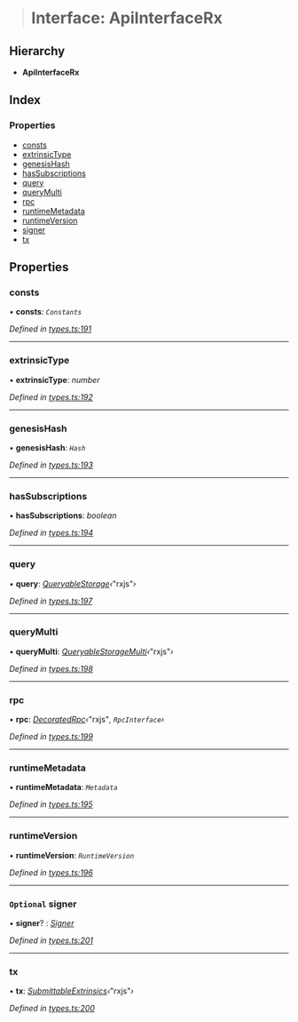> # Interface: ApiInterfaceRx

## Hierarchy

* **ApiInterfaceRx**

## Index

### Properties

* [consts](_types_.apiinterfacerx.md#consts)
* [extrinsicType](_types_.apiinterfacerx.md#extrinsictype)
* [genesisHash](_types_.apiinterfacerx.md#genesishash)
* [hasSubscriptions](_types_.apiinterfacerx.md#hassubscriptions)
* [query](_types_.apiinterfacerx.md#query)
* [queryMulti](_types_.apiinterfacerx.md#querymulti)
* [rpc](_types_.apiinterfacerx.md#rpc)
* [runtimeMetadata](_types_.apiinterfacerx.md#runtimemetadata)
* [runtimeVersion](_types_.apiinterfacerx.md#runtimeversion)
* [signer](_types_.apiinterfacerx.md#optional-signer)
* [tx](_types_.apiinterfacerx.md#tx)

## Properties

###  consts

• **consts**: *`Constants`*

*Defined in [types.ts:191](https://github.com/polkadot-js/api/blob/51d589e/packages/api/src/types.ts#L191)*

___

###  extrinsicType

• **extrinsicType**: *number*

*Defined in [types.ts:192](https://github.com/polkadot-js/api/blob/51d589e/packages/api/src/types.ts#L192)*

___

###  genesisHash

• **genesisHash**: *`Hash`*

*Defined in [types.ts:193](https://github.com/polkadot-js/api/blob/51d589e/packages/api/src/types.ts#L193)*

___

###  hasSubscriptions

• **hasSubscriptions**: *boolean*

*Defined in [types.ts:194](https://github.com/polkadot-js/api/blob/51d589e/packages/api/src/types.ts#L194)*

___

###  query

• **query**: *[QueryableStorage](_types_.queryablestorage.md)‹*"rxjs"*›*

*Defined in [types.ts:197](https://github.com/polkadot-js/api/blob/51d589e/packages/api/src/types.ts#L197)*

___

###  queryMulti

• **queryMulti**: *[QueryableStorageMulti](../modules/_types_.md#queryablestoragemulti)‹*"rxjs"*›*

*Defined in [types.ts:198](https://github.com/polkadot-js/api/blob/51d589e/packages/api/src/types.ts#L198)*

___

###  rpc

• **rpc**: *[DecoratedRpc](../modules/_types_.md#decoratedrpc)‹*"rxjs"*, *`RpcInterface`*›*

*Defined in [types.ts:199](https://github.com/polkadot-js/api/blob/51d589e/packages/api/src/types.ts#L199)*

___

###  runtimeMetadata

• **runtimeMetadata**: *`Metadata`*

*Defined in [types.ts:195](https://github.com/polkadot-js/api/blob/51d589e/packages/api/src/types.ts#L195)*

___

###  runtimeVersion

• **runtimeVersion**: *`RuntimeVersion`*

*Defined in [types.ts:196](https://github.com/polkadot-js/api/blob/51d589e/packages/api/src/types.ts#L196)*

___

### `Optional` signer

• **signer**? : *[Signer](_types_.signer.md)*

*Defined in [types.ts:201](https://github.com/polkadot-js/api/blob/51d589e/packages/api/src/types.ts#L201)*

___

###  tx

• **tx**: *[SubmittableExtrinsics](_types_.submittableextrinsics.md)‹*"rxjs"*›*

*Defined in [types.ts:200](https://github.com/polkadot-js/api/blob/51d589e/packages/api/src/types.ts#L200)*